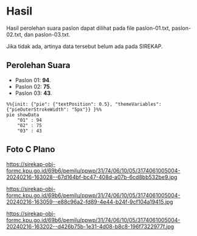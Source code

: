# Hasil

Hasil perolehan suara paslon dapat dilihat pada file paslon-01.txt, paslon-02.txt, dan paslon-03.txt.

Jika tidak ada, artinya data tersebut belum ada pada SIREKAP.

## Perolehan Suara

 * Paslon 01: **94**.
 * Paslon 02: **75**.
 * Paslon 03: **43**.

```mermaid
%%{init: {"pie": {"textPosition": 0.5}, "themeVariables": {"pieOuterStrokeWidth": "5px"}} }%%
pie showData
    "01" : 94
    "02" : 75
    "03" : 43
```
## Foto C Plano

https://sirekap-obj-formc.kpu.go.id/69b6/pemilu/ppwp/31/74/06/10/05/3174061005004-20240216-163028--67d164bf-bc47-408d-a07b-6cd8bb532be9.jpg

https://sirekap-obj-formc.kpu.go.id/69b6/pemilu/ppwp/31/74/06/10/05/3174061005004-20240216-163059--e88c96a2-fd89-4e44-b24f-9cf104a19415.jpg

https://sirekap-obj-formc.kpu.go.id/69b6/pemilu/ppwp/31/74/06/10/05/3174061005004-20240216-163202--d426b75b-1e31-4d08-b8c8-196f7322977f.jpg
